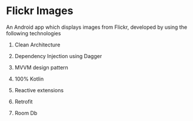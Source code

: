 # Flickr Images

An Android app which displays images from Flickr, developed by using the following technologies

1. Clean Architecture

2. Dependency Injection using Dagger

3. MVVM design pattern

4. 100% Kotlin

5. Reactive extensions 

6. Retrofit

7. Room Db
